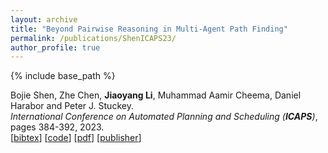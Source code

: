 ```yaml
---
layout: archive
title: "Beyond Pairwise Reasoning in Multi-Agent Path Finding"
permalink: /publications/ShenICAPS23/
author_profile: true
---
```


{% include base_path %}

Bojie Shen, Zhe Chen,  **Jiaoyang Li**, Muhammad Aamir Cheema, Daniel Harabor and Peter J. Stuckey.      
<i>International Conference on Automated Planning and Scheduling (**ICAPS**)</i>, pages 384-392, 2023.     
[<a href="javascript:void(0)" onclick="(function(target, id) { if ($('#' + id).css('display') == 'block') { $('#' + id).hide('fast'); $(target).text('bibtex') } else { $('#' + id).show('fast'); $(target).text('bibtex▲') } })(this, 'bibtex-ShenICAPS23');">bibtex</a>]
[[code](https://github.com/bshen95/CBSH2-RTC-CHBP)]
[[pdf](https://jiaoyangli.me/files/ShenICAPS23.pdf)]
[[publisher](https://doi.org/10.1609/icaps.v33i1.27217)]    
<div id="bibtex-ShenICAPS23" style="display:none">
<pre>@inproceedings{ShenICAPS23,
  author    = {Bojie Shen and Zhe Chen and Jiaoyang Li and Muhammad Aamir Cheema and Daniel Harabor and Peter J. Stuckey},
  title     = {Beyond Pairwise Reasoning in Multi-Agent Path Finding},
  booktitle = {Proceedings of the International Conference on Automated Planning and Scheduling (ICAPS)},
  pages     = {384--392},
  year      = {2023}
}
</pre></div>  